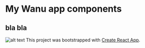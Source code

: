 # My Wanu app components
## bla bla

![alt text](https://github.com/DavidPareti/Orders_Wanu-app/blob/master/src/img/image-logo.svg "logo")
This project was bootstrapped with [Create React App](https://github.com/facebook/create-react-app).
